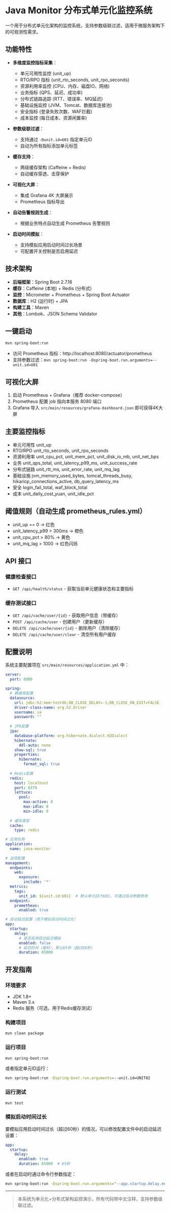 # Java Monitor 分布式单元化监控系统

一个用于分布式单元化架构的监控系统，支持参数级联过滤，适用于微服务架构下的可观测性需求。

## 功能特性

- **多维度监控指标采集**：
  - 单元可用性监控 (unit_up)
  - RTO/RPO 指标 (unit_rto_seconds, unit_rpo_seconds)
  - 资源利用率监控 (CPU、内存、磁盘IO、网络)
  - 业务指标 (QPS、延迟、成功率)
  - 分布式链路追踪 (RTT、错误率、MQ延迟)
  - 基础设施监控 (JVM、Tomcat、数据库连接池)
  - 安全指标 (登录失败次数、WAF拦截)
  - 成本监控 (每日成本、资源闲置率)

- **参数级联过滤**：
  - 支持通过 `-Dunit.id=U01` 指定单元ID
  - 自动为所有指标添加单元标签

- **缓存支持**：
  - 两级缓存架构 (Caffeine + Redis)
  - 自动缓存穿透、击穿保护

- **可视化大屏**：
  - 集成 Grafana 4K 大屏展示
  - Prometheus 指标导出

- **自动告警规则生成**：
  - 根据业务特点自动生成 Prometheus 告警规则

- **启动时间模拟**：
  - 支持模拟应用启动时间过长场景
  - 可配置开关控制是否启用延迟

## 技术架构

- **后端框架**：Spring Boot 2.7.18
- **缓存**：Caffeine (本地) + Redis (分布式)
- **监控**：Micrometer + Prometheus + Spring Boot Actuator
- **数据库**：H2 (运行时) + JPA
- **构建工具**：Maven
- **其他**：Lombok、JSON Schema Validator

## 一键启动

```bash
mvn spring-boot:run
```

- 访问 Prometheus 指标：http://localhost:8080/actuator/prometheus
- 支持参数过滤：`mvn spring-boot:run -Dspring-boot.run.arguments=--unit.id=U01`

## 可视化大屏

1. 启动 Prometheus + Grafana（推荐 docker-compose）
2. Prometheus 配置 job 指向本服务 8080 端口
3. Grafana 导入 `src/main/resources/grafana-dashboard.json` 即可获得4K大屏

## 主要监控指标

- 单元可用性 unit_up
- RTO/RPO unit_rto_seconds, unit_rpo_seconds
- 资源利用率 unit_cpu_pct, unit_mem_pct, unit_disk_io_mb, unit_net_bps
- 业务 unit_qps_total, unit_latency_p99_ms, unit_success_rate
- 分布式链路 unit_rtt_ms, unit_error_rate, unit_mq_lag
- 基础设施 jvm_memory_used_bytes, tomcat_threads_busy, hikaricp_connections_active, db_query_latency_ms
- 安全 login_fail_total, waf_block_total
- 成本 unit_daily_cost_yuan, unit_idle_pct

## 阈值规则（自动生成 prometheus_rules.yml）

- unit_up == 0          → 红色
- unit_latency_p99 > 300ms → 橙色
- unit_cpu_pct > 80%    → 黄色
- unit_mq_lag > 1000    → 红色闪烁

## API 接口

### 健康检查接口

- `GET /api/health/status` - 获取当前单元健康状态和主要指标

### 缓存测试接口

- `GET /api/cache/user/{id}` - 获取用户信息（带缓存）
- `POST /api/cache/user` - 创建用户（更新缓存）
- `DELETE /api/cache/user/{id}` - 删除用户（清除缓存）
- `DELETE /api/cache/user/clear` - 清空所有用户缓存

## 配置说明

系统主要配置项在 `src/main/resources/application.yml` 中：

```yaml
server:
  port: 8080

spring:
  # 数据库配置
  datasource:
    url: jdbc:h2:mem:testdb;DB_CLOSE_DELAY=-1;DB_CLOSE_ON_EXIT=FALSE
    driver-class-name: org.h2.Driver
    username: sa
    password: ""
    
  # JPA配置
  jpa:
    database-platform: org.hibernate.dialect.H2Dialect
    hibernate:
      ddl-auto: none
    show-sql: true
    properties:
      hibernate:
        format_sql: true
        
  # Redis配置
  redis:
    host: localhost
    port: 6379
    lettuce:
      pool:
        max-active: 8
        max-idle: 8
        min-idle: 0
        
  # 缓存类型
  cache:
    type: redis

# 应用名称
application:
  name: java-monitor
  
# 监控配置
management:
  endpoints:
    web:
      exposure:
        include: '*'
  metrics:
    tags:
      unit_id: ${unit.id:U01}  # 默认单元ID为U01，可通过启动参数修改
  endpoint:
    prometheus:
      enabled: true

# 启动延迟配置（用于模拟启动时间过长）
app:
  startup:
    delay:
      # 是否启用启动延迟模拟
      enabled: false
      # 延迟时间（毫秒），默认65秒（超过60秒）
      duration: 65000
```

## 开发指南

### 环境要求

- JDK 1.8+
- Maven 3.x
- Redis 服务（可选，用于Redis缓存测试）

### 构建项目

```bash
mvn clean package
```

### 运行项目

```bash
mvn spring-boot:run
```

或者指定单元ID运行：

```bash
mvn spring-boot:run -Dspring-boot.run.arguments=--unit.id=UNIT02
```

### 运行测试

```bash
mvn test
```

### 模拟启动时间过长

要模拟应用启动时间过长（超过60秒）的情况，可以修改配置文件中的启动延迟设置：

```yaml
app:
  startup:
    delay:
      enabled: true
      duration: 65000  # 65秒
```

或者在启动时通过命令行参数指定：

```bash
mvn spring-boot:run -Dspring-boot.run.arguments="--app.startup.delay.enabled=true --app.startup.delay.duration=65000"
```

---

> 本系统为单元化+分布式架构监控演示，所有代码带中文注释，支持参数级联过滤。